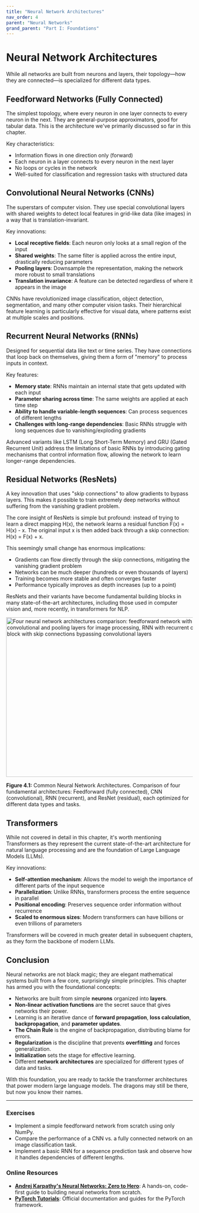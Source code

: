 ```yaml
---
title: "Neural Network Architectures"
nav_order: 4
parent: "Neural Networks"
grand_parent: "Part I: Foundations"
---
```


# Neural Network Architectures

While all networks are built from neurons and layers, their topology—how they are connected—is specialized for different data types.

## Feedforward Networks (Fully Connected)

The simplest topology, where every neuron in one layer connects to every neuron in the next. They are general-purpose approximators, good for tabular data. This is the architecture we've primarily discussed so far in this chapter.

Key characteristics:
- Information flows in one direction only (forward)
- Each neuron in a layer connects to every neuron in the next layer
- No loops or cycles in the network
- Well-suited for classification and regression tasks with structured data

## Convolutional Neural Networks (CNNs)

The superstars of computer vision. They use special convolutional layers with shared weights to detect local features in grid-like data (like images) in a way that is translation-invariant.

Key innovations:
- **Local receptive fields**: Each neuron only looks at a small region of the input
- **Shared weights**: The same filter is applied across the entire input, drastically reducing parameters
- **Pooling layers**: Downsample the representation, making the network more robust to small translations
- **Translation invariance**: A feature can be detected regardless of where it appears in the image

CNNs have revolutionized image classification, object detection, segmentation, and many other computer vision tasks. Their hierarchical feature learning is particularly effective for visual data, where patterns exist at multiple scales and positions.

## Recurrent Neural Networks (RNNs)

Designed for sequential data like text or time series. They have connections that loop back on themselves, giving them a form of "memory" to process inputs in context.

Key features:
- **Memory state**: RNNs maintain an internal state that gets updated with each input
- **Parameter sharing across time**: The same weights are applied at each time step
- **Ability to handle variable-length sequences**: Can process sequences of different lengths
- **Challenges with long-range dependencies**: Basic RNNs struggle with long sequences due to vanishing/exploding gradients

Advanced variants like LSTM (Long Short-Term Memory) and GRU (Gated Recurrent Unit) address the limitations of basic RNNs by introducing gating mechanisms that control information flow, allowing the network to learn longer-range dependencies.

## Residual Networks (ResNets)

A key innovation that uses "skip connections" to allow gradients to bypass layers. This makes it possible to train extremely deep networks without suffering from the vanishing gradient problem.

The core insight of ResNets is simple but profound: instead of trying to learn a direct mapping H(x), the network learns a residual function F(x) = H(x) - x. The original input x is then added back through a skip connection: H(x) = F(x) + x.

This seemingly small change has enormous implications:
- Gradients can flow directly through the skip connections, mitigating the vanishing gradient problem
- Networks can be much deeper (hundreds or even thousands of layers)
- Training becomes more stable and often converges faster
- Performance typically improves as depth increases (up to a point)

ResNets and their variants have become fundamental building blocks in many state-of-the-art architectures, including those used in computer vision and, more recently, in transformers for NLP.

<img width="792" height="430" alt="Four neural network architectures comparison: feedforward network with linear layer progression, CNN with convolutional and pooling layers for image processing, RNN with recurrent connections for sequential data, and ResNet block with skip connections bypassing convolutional layers" src="https://github.com/user-attachments/assets/de185435-7d48-4054-a08b-04f39ec39916" />

**Figure 4.1:** Common Neural Network Architectures. Comparison of four fundamental architectures: Feedforward (fully connected), CNN (convolutional), RNN (recurrent), and ResNet (residual), each optimized for different data types and tasks.

## Transformers

While not covered in detail in this chapter, it's worth mentioning Transformers as they represent the current state-of-the-art architecture for natural language processing and are the foundation of Large Language Models (LLMs).

Key innovations:
- **Self-attention mechanism**: Allows the model to weigh the importance of different parts of the input sequence
- **Parallelization**: Unlike RNNs, transformers process the entire sequence in parallel
- **Positional encoding**: Preserves sequence order information without recurrence
- **Scaled to enormous sizes**: Modern transformers can have billions or even trillions of parameters

Transformers will be covered in much greater detail in subsequent chapters, as they form the backbone of modern LLMs.

## Conclusion

Neural networks are not black magic; they are elegant mathematical systems built from a few core, surprisingly simple principles. This chapter has armed you with the foundational concepts:

-   Networks are built from simple **neurons** organized into **layers**.
-   **Non-linear activation functions** are the secret sauce that gives networks their power.
-   Learning is an iterative dance of **forward propagation**, **loss calculation**, **backpropagation**, and **parameter updates**.
-   **The Chain Rule** is the engine of backpropagation, distributing blame for errors.
-   **Regularization** is the discipline that prevents **overfitting** and forces generalization.
-   **Initialization** sets the stage for effective learning.
-   Different **network architectures** are specialized for different types of data and tasks.

With this foundation, you are ready to tackle the transformer architectures that power modern large language models. The dragons may still be there, but now you know their names.

---

### Exercises
-   Implement a simple feedforward network from scratch using only NumPy.
-   Compare the performance of a CNN vs. a fully connected network on an image classification task.
-   Implement a basic RNN for a sequence prediction task and observe how it handles dependencies of different lengths.

### Online Resources
-   **[Andrej Karpathy's Neural Networks: Zero to Hero](https://www.youtube.com/playlist?list=PLAqhIrjkxbuWI23v9cThsA9GvCAUhRvKZ)**: A hands-on, code-first guide to building neural networks from scratch.
-   **[PyTorch Tutorials](https://pytorch.org/tutorials/)**: Official documentation and guides for the PyTorch framework. 